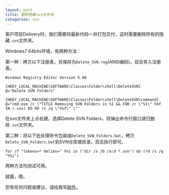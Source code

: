 ```yaml
---
layout: post
title: 删除隐藏svn文件夹
categories: svn
---
```


客户项目Delivery时，我们需要将最新代码一并打包交付，这时需要删除所有的隐藏`.svn`文件夹。

Windows7 64bits环境，有两种方法：

第一种：拷贝以下注册表，另保存为`Delete_SVN.reg`(ANSI编码)，双击导入注册表。

	Windows Registry Editor Version 5.00

	[HKEY_LOCAL_MACHINE\SOFTWARE\Classes\Folder\shell\DeleteSVN] 
	@="Delete SVN Folders"

	[HKEY_LOCAL_MACHINE\SOFTWARE\Classes\Folder\shell\DeleteSVN\command] 
	@="cmd.exe /c \"TITLE Removing SVN Folders in %1 && FOR /r \"%1\" %%f IN (.svn) DO RD /s /q \"%%f\" \""


在svn文件夹上点右键，选择Delete SVN Folders，将弹出命令行窗口递归删除`.svn`文件夹。

第二种：将以下批处理命令包装成`Delete_SVN_Folders.bat`，拷贝`Delete_SVN_Folders.bat`到SVN仓库根目录，双击执行即可。

	for /f "tokens=* delims=" %%i in ('dir /s /b /a:d *.svn') do (rd /s /q "%%i")

两种方法均测试可用。

就酱，嗯。

您有任何问题或建议，请给我写[邮件](mailto:yinwer81@gmail.com)。
